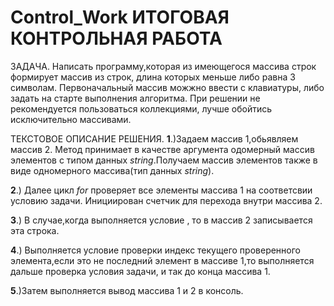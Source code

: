 # Control_Work ИТОГОВАЯ КОНТРОЛЬНАЯ РАБОТА
 ЗАДАЧА. Написать программу,которая из имеющегося массива строк формирует массив из строк, длина которых меньше либо равна 3 символам. Первоначальный массив можжно ввести с клавиатуры, либо задать на старте выполнения алгоритма. При решении не рекомендуется пользоваться коллекциями, лучше обойтись исключительно массивами.
 
 ТЕКСТОВОЕ ОПИСАНИЕ РЕШЕНИЯ. 
**1**.)Задаем массив 1,обьявляем массив 2. Метод принимает в качестве аргумента одомерный массив элементов с типом данных *string*.Получаем массив элементов также в виде одномерного массива(тип данных *string*). 

**2**.) Далее цикл *for* проверяет все элементы массива 1 на соответсвии условию задачи. Инициирован счетчик для перехода внутри  массива 2.

**3**.)  В случае,когда выполняется условие , то в массив 2 записывается эта строка.
 
**4**.) Выполняется условие проверки индекс текущего проверенного элемента,если это не последний элемент в массиве 1,то выполняется дальше проверка условия задачи, и так до конца массива 1.
 
 **5**.)Затем выполняется вывод массива 1 и 2 в консоль. 
 

 
 
 
